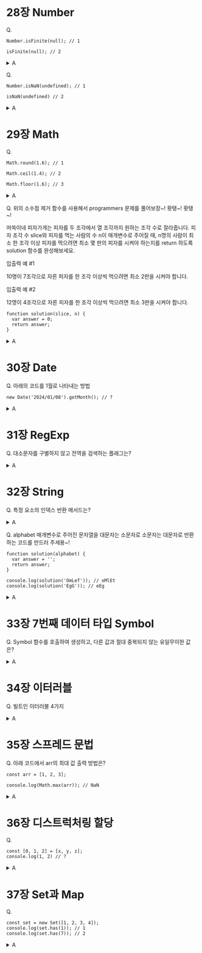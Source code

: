 # 28장 Number

Q.
```
Number.isFinite(null); // 1

isFinite(null); // 2 
```

<details>

<summary>A</summary> 

1. false => Number.isFinite는 인수를 숫자로 암묵적 타입 변환X

2. true => isFinite는 인수를 숫자로 암묵적 타입 변환O


</details>

Q.
```
Number.isNaN(undefined); // 1

isNaN(undefined) // 2
```

<details>

<summary>A</summary> 

1. false => Number.isNaN은 인수를 숫자로 암묵적 타입 변환X

2. true => isNaN은 인수를 숫자로 암묵적 타입 변환O

</details>

# 29장 Math

Q.
```
Math.round(1.6); // 1

Math.ceil(1.4); // 2

Math.floor(1.6); // 3
```

<details>

<summary>A</summary> 

1. 2 => 반올림
2. 2 => 올림
3. 1 => 내림

</details>

Q. 위의 소수점 제거 함수를 사용해서 programmers 문제를 풀어보장~! 홧탱~! 홧탱~!

머쓱이네 피자가게는 피자를 두 조각에서 열 조각까지 원하는 조각 수로 잘라줍니다. 피자 조각 수 slice와 피자를 먹는 사람의 수 n이 매개변수로 주어질 때, n명의 사람이 최소 한 조각 이상 피자를 먹으려면 최소 몇 판의 피자를 시켜야 하는지를 return 하도록 solution 함수를 완성해보세요.


입출력 예 #1

10명이 7조각으로 자른 피자를 한 조각 이상씩 먹으려면 최소 2판을 시켜야 합니다.

입출력 예 #2

12명이 4조각으로 자른 피자를 한 조각 이상씩 먹으려면 최소 3판을 시켜야 합니다.

```
function solution(slice, n) {
  var answer = 0;
  return answer;
}
```

<details>

<summary>A</summary> 

```
function solution(slice, n) {
    return Math.ceil(n / slice);
}
```

</details>

# 30장 Date

Q. 아래의 코드를 1월로 나타내는 방법

```
new Date('2024/01/08').getMonth(); // ?
```

<details>

<summary>A</summary> 

+1 => Date 객체의 월을 나타내는 0 ~ 11의 정수를 반환한다. 1월은 0, 12월은 11이다.

</details>

# 31장 RegExp

Q. 대소문자를 구별하지 않고 전역을 검색하는 플래그는?

<details>

<summary>A</summary> 

i Igrore case
g Global

</details>

# 32장 String

Q. 특정 요소의 인덱스 반환 메서드는?

<details>

<summary>A</summary> 

indexOf

</details>

Q. alphabet 매개변수로 주어진 문자열을 대문자는 소문자로 소문자는 대문자로 반환하는 코드를 만드러 주세용~!

```
function solution(alphabet) {
  var answer = '';
  return answer;
}

console.log(solution('OmLeT')); // oMlEt
console.log(solution('EgG')); // eEg

```

<details>

<summary>A</summary> 

```
function solution(alphabet) {
   return [...alphabet].map(x => x === x.toUpperCase() ? x.toLowerCase() : x.toUpperCase()).join('');
}

console.log(solution('OmLeT')); // oMlEt
console.log(solution('EgG')); // eEg
```

</details>

# 33장 7번째 데이터 타입 Symbol

Q. Symbol 함수를 호출하여 생성하고, 다른 값과 절대 중복되지 않는 유일무이한 값은?

<details>

<summary>A</summary> 

Symbol

</details>

# 34장 이터러블

Q. 빌트인 이터러블 4가지

<details>

<summary>A</summary> 

Array
String
Map
Set
TypedArray
arguments
DOM 컬렉션

</details>

# 35장 스프레드 문법

Q. 아래 코드에서 arr의 최대 값 출력 방법은?

```
const arr = [1, 2, 3];

console.log(Math.max(arr)); // NaN
```

<details>

<summary>A</summary> 

```
const arr = [1, 2, 3];

console.log(Math.max(...arr)); // 3
```

</details>

# 36장 디스트럭처링 할당

Q. 
```
const [0, 1, 2] = [x, y, z];
console.log(1, 2) // ?
```

<details>

<summary>A</summary> 

SyntaxError: Invalid destructuring assignment target

=> 배열 디스트럭처링 할당 대상(할당문의 우변)은 이터러블이어야 한다.

그래서 이거 혹시 해결 방법 아시는 분? ㅇㅅㅇ?

</details>

# 37장 Set과 Map

Q. 

```
const set = new Set([1, 2, 3, 4]);
console.log(set.has(1)); // 1
console.log(set.has(7)); // 2
```

<details>

<summary>A</summary> 

1. true
2. false

set 객체에 특정 요소가 존재하는지 확인하려면 Set() 메서드를 사용하고, 불리언 값으로 반환한다.

</details>


